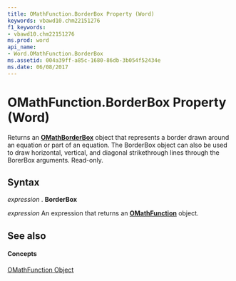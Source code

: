 ```yaml
---
title: OMathFunction.BorderBox Property (Word)
keywords: vbawd10.chm22151276
f1_keywords:
- vbawd10.chm22151276
ms.prod: word
api_name:
- Word.OMathFunction.BorderBox
ms.assetid: 004a39ff-a85c-1680-86db-3b054f52434e
ms.date: 06/08/2017
---
```



# OMathFunction.BorderBox Property (Word)

Returns an  **[OMathBorderBox](Word.OMathBorderBox.md)** object that represents a border drawn around an equation or part of an equation. The BorderBox object can also be used to draw horizontal, vertical, and diagonal strikethrough lines through the BorerBox arguments. Read-only.


## Syntax

 _expression_ . **BorderBox**

 _expression_ An expression that returns an **[OMathFunction](Word.OMathFunction.md)** object.


## See also


#### Concepts


[OMathFunction Object](Word.OMathFunction.md)

